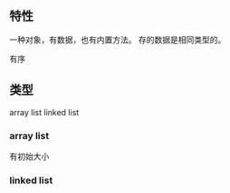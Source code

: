 ## 特性
一种对象，有数据，也有内置方法。
存的数据是相同类型的。

有序


## 类型

array list
linked list

### array list

有初始大小

### linked list